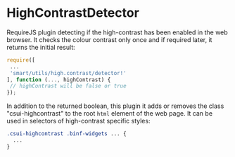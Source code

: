 HighContrastDetector
====================

RequireJS plugin detecting if the high-contrast has been enabled in the web browser.
It checks the colour contrast only once and if required later, it returns the initial
result:

 ```javascript
require([
  ...
  'smart/utils/high.contrast/detector!'
], function (..., highContrast) {
  // highContrast will be false or true
});
```

In addition to the returned boolean, this plugin it adds or removes the class
"csui-highcontrast" to the root `html` element of the web page. It can be used
in selectors of high-contrast specific styles:

```css
.csui-highcontrast .binf-widgets ... {
  ...
}
```
